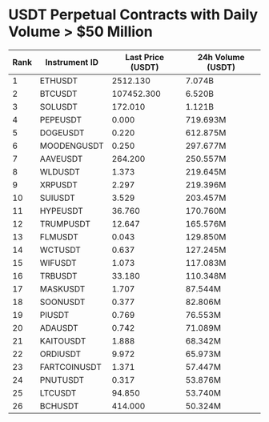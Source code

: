 # USDT Perpetual Contracts with Daily Volume > $50 Million

| Rank | Instrument ID | Last Price (USDT) | 24h Volume (USDT) |
|------|---------------|-------------------|-------------------|
| 1 | ETHUSDT | 2512.130 | 7.074B |
| 2 | BTCUSDT | 107452.300 | 6.520B |
| 3 | SOLUSDT | 172.010 | 1.121B |
| 4 | PEPEUSDT | 0.000 | 719.693M |
| 5 | DOGEUSDT | 0.220 | 612.875M |
| 6 | MOODENGUSDT | 0.250 | 297.677M |
| 7 | AAVEUSDT | 264.200 | 250.557M |
| 8 | WLDUSDT | 1.373 | 219.645M |
| 9 | XRPUSDT | 2.297 | 219.396M |
| 10 | SUIUSDT | 3.529 | 203.457M |
| 11 | HYPEUSDT | 36.760 | 170.760M |
| 12 | TRUMPUSDT | 12.647 | 165.576M |
| 13 | FLMUSDT | 0.043 | 129.850M |
| 14 | WCTUSDT | 0.637 | 127.245M |
| 15 | WIFUSDT | 1.073 | 117.083M |
| 16 | TRBUSDT | 33.180 | 110.348M |
| 17 | MASKUSDT | 1.707 | 87.544M |
| 18 | SOONUSDT | 0.377 | 82.806M |
| 19 | PIUSDT | 0.769 | 76.553M |
| 20 | ADAUSDT | 0.742 | 71.089M |
| 21 | KAITOUSDT | 1.888 | 68.342M |
| 22 | ORDIUSDT | 9.972 | 65.973M |
| 23 | FARTCOINUSDT | 1.371 | 57.447M |
| 24 | PNUTUSDT | 0.317 | 53.876M |
| 25 | LTCUSDT | 94.850 | 53.740M |
| 26 | BCHUSDT | 414.000 | 50.324M |
